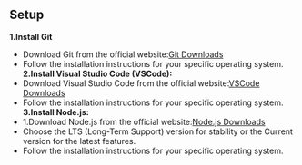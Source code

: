 **Setup**
---
**1.Install Git**
- Download Git from the official website:[Git Downloads](https://git-scm.com/downloads)
- Follow the installation instructions for your specific operating system.
**2.Install Visual Studio Code (VSCode):**
- Download Visual Studio Code from the official website:[VSCode Downloads](https://code.visualstudio.com/download)
- Follow the installation instructions for your specific operating system.
**3.Install Node.js:**
- 1.Download Node.js from the official website:[Node.js Downloads](https://nodejs.org/)
- Choose the LTS (Long-Term Support) version for stability or the Current version for the latest features.
- Follow the installation instructions for your specific operating system.
